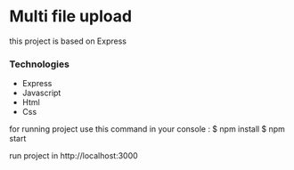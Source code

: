 # Multi file upload

this project is based on Express 

### Technologies

- Express
- Javascript
- Html
- Css

for running project use this command in your console :
$ npm install
$ npm start

run project in http://localhost:3000